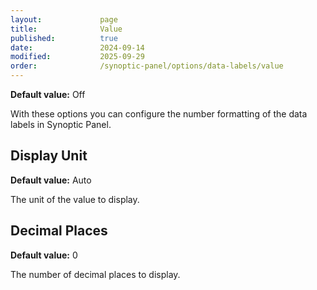 ```yaml
---
layout:             page
title:              Value
published:          true
date:               2024-09-14
modified:           2025-09-29
order:              /synoptic-panel/options/data-labels/value
---
```

**Default value:** Off

With these options you can configure the number formatting of the data labels in Synoptic Panel.

## Display Unit

**Default value:** Auto

The unit of the value to display.

## Decimal Places

**Default value:** 0

The number of decimal places to display.
